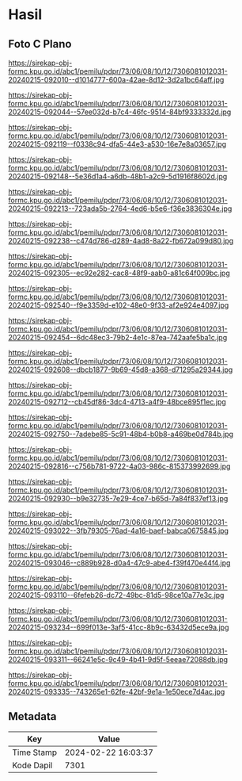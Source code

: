 # Hasil

## Foto C Plano

https://sirekap-obj-formc.kpu.go.id/abc1/pemilu/pdpr/73/06/08/10/12/7306081012031-20240215-092010--d1014777-600a-42ae-8d12-3d2a1bc64aff.jpg

https://sirekap-obj-formc.kpu.go.id/abc1/pemilu/pdpr/73/06/08/10/12/7306081012031-20240215-092044--57ee032d-b7c4-46fc-9514-84bf9333332d.jpg

https://sirekap-obj-formc.kpu.go.id/abc1/pemilu/pdpr/73/06/08/10/12/7306081012031-20240215-092119--f0338c94-dfa5-44e3-a530-16e7e8a03657.jpg

https://sirekap-obj-formc.kpu.go.id/abc1/pemilu/pdpr/73/06/08/10/12/7306081012031-20240215-092148--5e36d1a4-a6db-48b1-a2c9-5d1916f8602d.jpg

https://sirekap-obj-formc.kpu.go.id/abc1/pemilu/pdpr/73/06/08/10/12/7306081012031-20240215-092213--723ada5b-2764-4ed6-b5e6-f36e3836304e.jpg

https://sirekap-obj-formc.kpu.go.id/abc1/pemilu/pdpr/73/06/08/10/12/7306081012031-20240215-092238--c474d786-d289-4ad8-8a22-fb672a099d80.jpg

https://sirekap-obj-formc.kpu.go.id/abc1/pemilu/pdpr/73/06/08/10/12/7306081012031-20240215-092305--ec92e282-cac8-48f9-aab0-a81c64f009bc.jpg

https://sirekap-obj-formc.kpu.go.id/abc1/pemilu/pdpr/73/06/08/10/12/7306081012031-20240215-092540--f9e3359d-e102-48e0-9f33-af2e924e4097.jpg

https://sirekap-obj-formc.kpu.go.id/abc1/pemilu/pdpr/73/06/08/10/12/7306081012031-20240215-092454--6dc48ec3-79b2-4e1c-87ea-742aafe5ba1c.jpg

https://sirekap-obj-formc.kpu.go.id/abc1/pemilu/pdpr/73/06/08/10/12/7306081012031-20240215-092608--dbcb1877-9b69-45d8-a368-d71295a29344.jpg

https://sirekap-obj-formc.kpu.go.id/abc1/pemilu/pdpr/73/06/08/10/12/7306081012031-20240215-092712--cb45df86-3dc4-4713-a4f9-48bce895f1ec.jpg

https://sirekap-obj-formc.kpu.go.id/abc1/pemilu/pdpr/73/06/08/10/12/7306081012031-20240215-092750--7adebe85-5c91-48b4-b0b8-a469be0d784b.jpg

https://sirekap-obj-formc.kpu.go.id/abc1/pemilu/pdpr/73/06/08/10/12/7306081012031-20240215-092816--c756b781-9722-4a03-986c-815373992699.jpg

https://sirekap-obj-formc.kpu.go.id/abc1/pemilu/pdpr/73/06/08/10/12/7306081012031-20240215-092930--b9e32735-7e29-4ce7-b65d-7a84f837ef13.jpg

https://sirekap-obj-formc.kpu.go.id/abc1/pemilu/pdpr/73/06/08/10/12/7306081012031-20240215-093022--3fb79305-76ad-4a16-baef-babca0675845.jpg

https://sirekap-obj-formc.kpu.go.id/abc1/pemilu/pdpr/73/06/08/10/12/7306081012031-20240215-093046--c889b928-d0a4-47c9-abe4-f39f470e44f4.jpg

https://sirekap-obj-formc.kpu.go.id/abc1/pemilu/pdpr/73/06/08/10/12/7306081012031-20240215-093110--6fefeb26-dc72-49bc-81d5-98ce10a77e3c.jpg

https://sirekap-obj-formc.kpu.go.id/abc1/pemilu/pdpr/73/06/08/10/12/7306081012031-20240215-093234--699f013e-3af5-41cc-8b9c-63432d5ece9a.jpg

https://sirekap-obj-formc.kpu.go.id/abc1/pemilu/pdpr/73/06/08/10/12/7306081012031-20240215-093311--66241e5c-9c49-4b41-9d5f-5eeae72088db.jpg

https://sirekap-obj-formc.kpu.go.id/abc1/pemilu/pdpr/73/06/08/10/12/7306081012031-20240215-093335--743265e1-62fe-42bf-9e1a-1e50ece7d4ac.jpg


## Metadata

| Key        | Value               |
| ---------- | ------------------- |
| Time Stamp | 2024-02-22 16:03:37 |
| Kode Dapil | 7301                |



